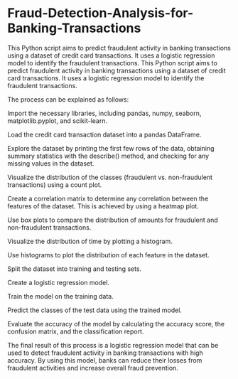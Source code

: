 # Fraud-Detection-Analysis-for-Banking-Transactions
This Python script aims to predict fraudulent activity in banking transactions using a dataset of credit card transactions. It uses a logistic regression model to identify the fraudulent transactions.
This Python script aims to predict fraudulent activity in banking transactions using a dataset of credit card transactions. It uses a logistic regression model to identify the fraudulent transactions.

The process can be explained as follows:

Import the necessary libraries, including pandas, numpy, seaborn, matplotlib.pyplot, and scikit-learn.

Load the credit card transaction dataset into a pandas DataFrame.

Explore the dataset by printing the first few rows of the data, obtaining summary statistics with the describe() method, and checking for any missing values in the dataset.

Visualize the distribution of the classes (fraudulent vs. non-fraudulent transactions) using a count plot.

Create a correlation matrix to determine any correlation between the features of the dataset. This is achieved by using a heatmap plot.

Use box plots to compare the distribution of amounts for fraudulent and non-fraudulent transactions.

Visualize the distribution of time by plotting a histogram.

Use histograms to plot the distribution of each feature in the dataset.

Split the dataset into training and testing sets.

Create a logistic regression model.

Train the model on the training data.

Predict the classes of the test data using the trained model.

Evaluate the accuracy of the model by calculating the accuracy score, the confusion matrix, and the classification report.

The final result of this process is a logistic regression model that can be used to detect fraudulent activity in banking transactions with high accuracy. By using this model, banks can reduce their losses from fraudulent activities and increase overall fraud prevention.

